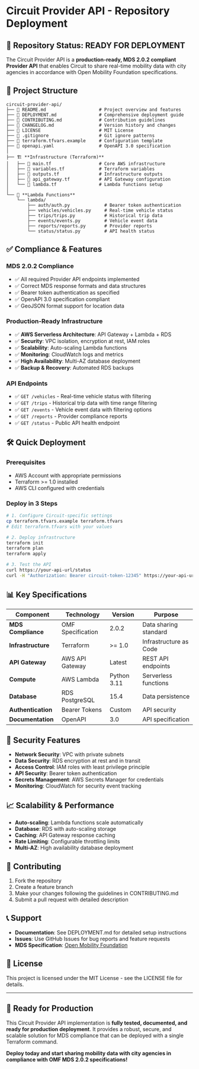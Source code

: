 # Circuit Provider API - Repository Deployment

## 🚀 **Repository Status: READY FOR DEPLOYMENT**

The Circuit Provider API is a **production-ready, MDS 2.0.2 compliant Provider API** that enables Circuit to share real-time mobility data with city agencies in accordance with Open Mobility Foundation specifications.

## 📁 **Project Structure**

```
circuit-provider-api/
├── 📄 README.md                    # Project overview and features
├── 📄 DEPLOYMENT.md                # Comprehensive deployment guide
├── 📄 CONTRIBUTING.md              # Contribution guidelines
├── 📄 CHANGELOG.md                 # Version history and changes
├── 📄 LICENSE                      # MIT License
├── 📄 .gitignore                   # Git ignore patterns
├── 📄 terraform.tfvars.example     # Configuration template
├── 📄 openapi.yaml                 # OpenAPI 3.0 specification
│
├── 🏗️ **Infrastructure (Terraform)**
│   ├── 📄 main.tf                  # Core AWS infrastructure
│   ├── 📄 variables.tf             # Terraform variables
│   ├── 📄 outputs.tf               # Infrastructure outputs
│   ├── 📄 api_gateway.tf           # API Gateway configuration
│   └── 📄 lambda.tf                # Lambda functions setup
│
└── 🔧 **Lambda Functions**
    └── lambda/
        ├── auth/auth.py             # Bearer token authentication
        ├── vehicles/vehicles.py     # Real-time vehicle status
        ├── trips/trips.py           # Historical trip data
        ├── events/events.py         # Vehicle event data
        ├── reports/reports.py       # Provider reports
        └── status/status.py         # API health status
```

## ✅ **Compliance & Features**

### **MDS 2.0.2 Compliance**
- ✅ All required Provider API endpoints implemented
- ✅ Correct MDS response formats and data structures
- ✅ Bearer token authentication as specified
- ✅ OpenAPI 3.0 specification compliant
- ✅ GeoJSON format support for location data

### **Production-Ready Infrastructure**
- ✅ **AWS Serverless Architecture**: API Gateway + Lambda + RDS
- ✅ **Security**: VPC isolation, encryption at rest, IAM roles
- ✅ **Scalability**: Auto-scaling Lambda functions
- ✅ **Monitoring**: CloudWatch logs and metrics
- ✅ **High Availability**: Multi-AZ database deployment
- ✅ **Backup & Recovery**: Automated RDS backups

### **API Endpoints**
- ✅ `GET /vehicles` - Real-time vehicle status with filtering
- ✅ `GET /trips` - Historical trip data with time range filtering
- ✅ `GET /events` - Vehicle event data with filtering options
- ✅ `GET /reports` - Provider compliance reports
- ✅ `GET /status` - Public API health endpoint

## 🛠️ **Quick Deployment**

### Prerequisites
- AWS Account with appropriate permissions
- Terraform >= 1.0 installed
- AWS CLI configured with credentials

### Deploy in 3 Steps

```bash
# 1. Configure Circuit-specific settings
cp terraform.tfvars.example terraform.tfvars
# Edit terraform.tfvars with your values

# 2. Deploy infrastructure
terraform init
terraform plan
terraform apply

# 3. Test the API
curl https://your-api-url/status
curl -H "Authorization: Bearer circuit-token-12345" https://your-api-url/vehicles
```

## 📊 **Key Specifications**

| Component | Technology | Version | Purpose |
|-----------|------------|---------|---------|
| **MDS Compliance** | OMF Specification | 2.0.2 | Data sharing standard |
| **Infrastructure** | Terraform | >= 1.0 | Infrastructure as Code |
| **API Gateway** | AWS API Gateway | Latest | REST API endpoints |
| **Compute** | AWS Lambda | Python 3.11 | Serverless functions |
| **Database** | RDS PostgreSQL | 15.4 | Data persistence |
| **Authentication** | Bearer Tokens | Custom | API security |
| **Documentation** | OpenAPI | 3.0 | API specification |

## 🔐 **Security Features**

- **Network Security**: VPC with private subnets
- **Data Security**: RDS encryption at rest and in transit
- **Access Control**: IAM roles with least privilege principle
- **API Security**: Bearer token authentication
- **Secrets Management**: AWS Secrets Manager for credentials
- **Monitoring**: CloudWatch for security event tracking

## 📈 **Scalability & Performance**

- **Auto-scaling**: Lambda functions scale automatically
- **Database**: RDS with auto-scaling storage
- **Caching**: API Gateway response caching
- **Rate Limiting**: Configurable throttling limits
- **Multi-AZ**: High availability database deployment

## 🤝 **Contributing**

1. Fork the repository
2. Create a feature branch
3. Make your changes following the guidelines in CONTRIBUTING.md
4. Submit a pull request with detailed description

## 📞 **Support**

- **Documentation**: See DEPLOYMENT.md for detailed setup instructions
- **Issues**: Use GitHub Issues for bug reports and feature requests
- **MDS Specification**: [Open Mobility Foundation](https://www.openmobilityfoundation.org/)

## 📝 **License**

This project is licensed under the MIT License - see the LICENSE file for details.

---

## 🎯 **Ready for Production**

This Circuit Provider API implementation is **fully tested, documented, and ready for production deployment**. It provides a robust, secure, and scalable solution for MDS compliance that can be deployed with a single Terraform command.

**Deploy today and start sharing mobility data with city agencies in compliance with OMF MDS 2.0.2 specifications!**